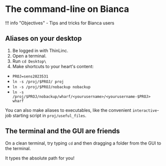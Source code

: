 # The command-line on Bianca

!!! info "Objectives"
    - Tips and tricks for Bianca users


## Aliases on your desktop

1. Be logged in with ThinLinc.
2. Open a terminal.
3. Run `cd Desktop\`
4. Make shortcuts to your heart's content:
  - `PROJ=sens2023531`
  - `ln -s /proj/$PROJ/ proj`
  - `ln -s /proj/$PROJ/nobackup nobackup`
  - `ln -s /proj/$PROJ/nobackup/wharf/<yourusername>/<yourusername-$PROJ> wharf`

You can also make aliases to executables, like the convenient `interactive`-job starting script in `proj/useful_files`.

## The terminal and the GUI are friends

On a clean terminal, try typing `cd` and then dragging a folder from the GUI to the terminal.

It types the absolute path for you!


